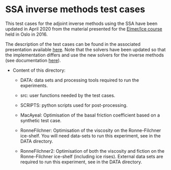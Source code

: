 # SSA inverse methods test cases

This test cases for the adjoint inverse methods using the SSA have been updated 
in April 2020 from the material presented for the 
[Elmer/Ice course](http://elmerfem.org/elmerice/wiki/doku.php?id=courses:courses) held in Oslo in 2016.

The description of the test cases can be found in the associated presentation available [here](
http://elmerfem.org/elmerice/wiki/lib/exe/fetch.php?media=courses:2016_oslo_shallow_inverse.pdf).
Note that the solvers have been updated so that the implementation differs and use the new solvers 
for the inverse methods (see documentation [here](https://github.com/ElmerCSC/elmerfem/tree/elmerice/elmerice/Solvers/Documentation)).

- Content of this directory:

   - DATA: data sets and processing tools required to run the experiments.  
   - src: user functions needed by the test cases.  
   - SCRIPTS: python scripts used for post-processing.

   - MacAyeal: Optimisation of the basal friction coefficient based on a synthetic test case.
   - RonneFilchner: Optimisation of the viscosity on the Ronne-Filchner ice-shelf. You will need data-sets to run this experiment, see in the DATA directory.
   - RonneFilchner2: Optimisation of both the viscosity and fiction on the Ronne-Filchner ice-shelf (including ice rises). External data sets are required to run this experiment, see in the DATA directory.
